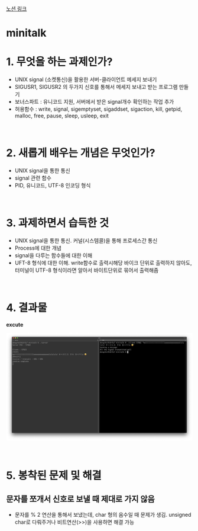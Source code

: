 [노션 링크](https://helpful-eggplant-ec3.notion.site/minitalk-545bd8ee408447d78aa2956bcd6c997d)

# minitalk
# 1. 무엇을 하는 과제인가?
- UNIX signal (소켓통신)을 활용한 서버-클라이언트 메세지 보내기
- SIGUSR1, SIGUSR2 의 두가지 신호를 통해서 메세지 보내고 받는 프로그램 만들기
- 보너스파트 : 유니코드 지원, 서버에서 받은 signal개수 확인하는 작업 추가
- 허용함수 : write, signal, sigemptyset, sigaddset, sigaction, kill, getpid, malloc, free, pause, sleep, usleep, exit

<br>

# 2. 새롭게 배우는 개념은 무엇인가?
- UNIX signal을 통한 통신
- signal 관련 함수
- PID, 유니코드, UTF-8 인코딩 형식


<br>

# 3. 과제하면서 습득한 것
- UNIX signal을 통한 통신. 커널(시스템콜)을 통해 프로세스간 통신
- Process에 대한 개념
- signal을 다루는 함수들에 대한 이해
- UFT-8 형식에 대한 이해. write함수로 출력시해당 바이크 단위로 출력하지 않아도, 터미널이 UTF-8 형식이라면 알아서 바이트단위로 묶어서 출력해줌

<br>


# 4. 결과물

**excute**

![excute](./screenshot/excute.png)

<br>

# 5. 봉착된 문제 및 해결
## 문자를 쪼개서 신호로 보낼 때 제대로 가지 않음
- 문자를 % 2 연산을 통해서 보냈는데, char 형의 음수일 때 문제가 생김. unsigned char로 다뤄주거나 비트연산(>>)을 사용하면 해결 가능